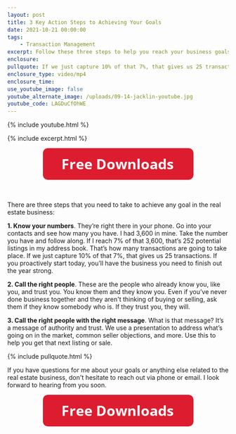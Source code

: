 ```yaml
---
layout: post
title: 3 Key Action Steps to Achieving Your Goals
date: 2021-10-21 00:00:00
tags:
    - Transaction Management
excerpt: Follow these three steps to help you reach your business goals.
enclosure:
pullquote: If we just capture 10% of that 7%, that gives us 25 transactions.
enclosure_type: video/mp4
enclosure_time:
use_youtube_image: false
youtube_alternate_image: /uploads/09-14-jacklin-youtube.jpg
youtube_code: LAGDuCfOhWE
---
```

{% include youtube.html %}

{% include excerpt.html %}

<center><a target="_blank" rel="noopener" href="https://join.gochicagolandhomes.com/ask/8d1dda0407592cd06fb2c70f4f4045ff"><img width="343" height="72" src="uploads/FreeDownloadsButton-343.png" /></a></center>

&nbsp;

There are three steps that you need to take to achieve any goal in the real estate business:

**1\. Know your numbers**. They’re right there in your phone. Go into your contacts and see how many you have. I had 3,600 in mine. Take the number you have and follow along. If I reach 7% of that 3,600, that’s 252 potential listings in my address book. That’s how many transactions are going to take place. If we just capture 10% of that 7%, that gives us 25 transactions. If you proactively start today, you’ll have the business you need to finish out the year strong.

**2\. Call the right people**. These are the people who already know you, like you, and trust you. You know them and they know you. Even if you’ve never done business together and they aren't thinking of buying or selling, ask them if they know somebody who is. If they trust you, they will.

**3\. Call the right people with the right message**. What is that message? It’s a message of authority and trust. We use a presentation to address what’s going on in the market, common seller objections, and more. Use this to help you get that next listing or sale.

{% include pullquote.html %}

If you have questions for me about your goals or anything else related to the real estate business, don't hesitate to reach out via phone or email. I look forward to hearing from you soon.

<center><a target="_blank" rel="noopener" href="https://join.gochicagolandhomes.com/ask/8d1dda0407592cd06fb2c70f4f4045ff"><img width="343" height="72" src="uploads/FreeDownloadsButton-343.png" /></a></center>
